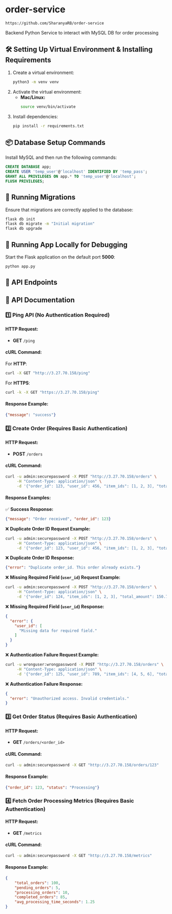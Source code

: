 # order-service
```
https://github.com/SharanyaRB/order-service
```
Backend Python Service to interact with MySQL DB for order processing

## 🛠 Setting Up Virtual Environment & Installing Requirements
1. Create a virtual environment:
   ```bash
   python3 -m venv venv
   ```
2. Activate the virtual environment:
   - **Mac/Linux:**
     ```bash
     source venv/bin/activate
   
3. Install dependencies:
   ```bash
   pip install -r requirements.txt
   ```

## 📦 Database Setup Commands
Install MySQL and then run the following commands:

```sql
CREATE DATABASE app;
CREATE USER 'temp_user'@'localhost' IDENTIFIED BY 'temp_pass';
GRANT ALL PRIVILEGES ON app.* TO 'temp_user'@'localhost';
FLUSH PRIVILEGES;
```

## 🔄 Running Migrations
Ensure that migrations are correctly applied to the database:
```bash
flask db init
flask db migrate -m "Initial migration"
flask db upgrade
```

## 🚀 Running App Locally for Debugging
Start the Flask application on the default port **5000**:
```bash
python app.py
```

## 📌 API Endpoints
## 📌 API Documentation
### **1️⃣ Ping API (No Authentication Required)**
#### **HTTP Request:**
- **GET** `/ping`

#### **cURL Command:**
For **HTTP**:
```bash
curl -X GET "http://3.27.70.158/ping"
```
For **HTTPS**:
```bash
curl -k -X GET "https://3.27.70.158/ping"
```
#### **Response Example:**
```json
{"message": "success"}
```

### **2️⃣ Create Order (Requires Basic Authentication)**
#### **HTTP Request:**
- **POST** `/orders`

#### **cURL Command:**
```bash
curl -u admin:securepassword -X POST "http://3.27.70.158/orders" \
     -H "Content-Type: application/json" \
     -d '{"order_id": 123, "user_id": 456, "item_ids": [1, 2, 3], "total_amount": 150.75}'
```
#### **Response Examples:**
✅ **Success Response:**
```json
{"message": "Order received", "order_id": 123}
```

❌ **Duplicate Order ID Request Example:**
```bash
curl -u admin:securepassword -X POST "http://3.27.70.158/orders" \
     -H "Content-Type: application/json" \
     -d '{"order_id": 123, "user_id": 456, "item_ids": [1, 2, 3], "total_amount": 150.75}'
```
❌ **Duplicate Order ID Response:**
```json
{"error": "Duplicate order_id. This order already exists."}
```

❌ **Missing Required Field (`user_id`) Request Example:**
```bash
curl -u admin:securepassword -X POST "http://3.27.70.158/orders" \
     -H "Content-Type: application/json" \
     -d '{"order_id": 124, "item_ids": [1, 2, 3], "total_amount": 150.75}'
```
❌ **Missing Required Field (`user_id`) Response:**
```json
{
  "error": {
    "user_id": [
      "Missing data for required field."
    ]
  }
}
```

❌ **Authentication Failure Request Example:**
```bash
curl -u wronguser:wrongpassword -X POST "http://3.27.70.158/orders" \
     -H "Content-Type: application/json" \
     -d '{"order_id": 125, "user_id": 789, "item_ids": [4, 5, 6], "total_amount": 99.99}'
```
❌ **Authentication Failure Response:**
```json
{
  "error": "Unauthorized access. Invalid credentials."
}
```

### **3️⃣ Get Order Status (Requires Basic Authentication)**
#### **HTTP Request:**
- **GET** `/orders/<order_id>`

#### **cURL Command:**
```bash
curl -u admin:securepassword -X GET "http://3.27.70.158/orders/123"
```
#### **Response Example:**
```json
{"order_id": 123, "status": "Processing"}
```

### **4️⃣ Fetch Order Processing Metrics (Requires Basic Authentication)**
#### **HTTP Request:**
- **GET** `/metrics`

#### **cURL Command:**
```bash
curl -u admin:securepassword -X GET "http://3.27.70.158/metrics"
```
#### **Response Example:**
```json
{
    "total_orders": 100,
    "pending_orders": 5,
    "processing_orders": 10,
    "completed_orders": 85,
    "avg_processing_time_seconds": 1.25
}
```